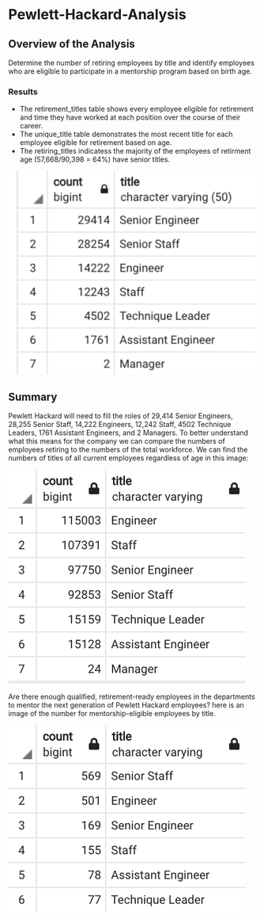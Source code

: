# Pewlett-Hackard-Analysis
## Overview of the Analysis
Determine the number of retiring employees by title and identify employees who are eligible to participate in a mentorship program based on birth age.

### Results
* The retirement_titles table shows every employee eligible for retirement and time they have worked at each position over the course of their career.
* The unique_title table demonstrates the most recent title for each employee eligible for retirement based on age.
* The retiring_titles indicatess the majority of the employees of retirment age (57,668/90,398 = 64%) have senior titles.


![This is an image](https://github.com/Fbullman/Pewlett-Hackard-Analysis/blob/main/Pewlett-Hackard-Analysis/Senior%20retirees.png)


## Summary
Pewlett Hackard will need to fill the roles of 29,414 Senior Engineers, 28,255 Senior Staff, 14,222 Engineers, 12,242 Staff, 4502 Technique Leaders, 1761 Assistant Engineers, and 2 Managers. To better understand what this means for the company we can compare the numbers of employees retiring to the numbers of the total workforce. We can find the numbers of titles of all current employees regardless of age in this image:


![This is an image](https://github.com/Fbullman/Pewlett-Hackard-Analysis/blob/main/Pewlett-Hackard-Analysis/total_titles.png)



Are there enough qualified, retirement-ready employees in the departments to mentor the next generation of Pewlett Hackard employees? 
here is an image of the number for mentorship-eligible employees by title.

![This is an image](https://github.com/Fbullman/Pewlett-Hackard-Analysis/blob/main/Pewlett-Hackard-Analysis/mentorship_titles.png)


